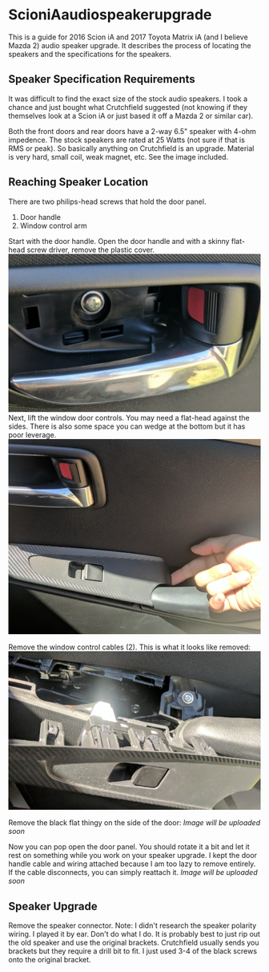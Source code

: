# ScioniAaudiospeakerupgrade
This is a guide for 2016 Scion iA and 2017 Toyota Matrix iA (and I believe Mazda 2) audio speaker upgrade. It describes the process of locating the speakers and the specifications for the speakers.


## Speaker Specification Requirements

It was difficult to find the exact size of the stock audio speakers. I took a chance and just bought what Crutchfield suggested (not knowing if they themselves look at a Scion iA or just based it off a Mazda 2 or similar car).

Both the front doors and rear doors have a 2-way 6.5" speaker with 4-ohm impedence.
The stock speakers are rated at 25 Watts (not sure if that is RMS or peak). So basically anything on Crutchfield is an upgrade. Material is very hard, small coil, weak magnet, etc. See the image included.

## Reaching Speaker Location
There are two philips-head screws that hold the door panel.
1. Door handle
2. Window control arm

Start with the door handle. Open the door handle and with a skinny flat-head screw driver, remove the plastic cover. 
![Open door handle cover](https://github.com/deadsupra/ScioniAaudiospeakerupgrade/blob/master/door_handle_cover3.jpg)
Next, lift the window door controls. You may need a flat-head against the sides. There is also some space you can wedge at the bottom but it has poor leverage.
![Lift window controls](https://github.com/deadsupra/ScioniAaudiospeakerupgrade/blob/master/window_control_removal3.jpg)

Remove the window control cables (2). This is what it looks like removed:
![Removed window controls](https://github.com/deadsupra/ScioniAaudiospeakerupgrade/blob/master/window_control_removed4.jpg)

Remove the black flat thingy on the side of the door:
*Image will be uploaded soon*

Now you can pop open the door panel. You should rotate it a bit and let it rest on something while you work on your speaker upgrade. I kept the door handle cable and wiring attached because I am too lazy to remove entirely. If the cable disconnects, you can simply reattach it.
*Image will be uploaded soon*

## Speaker Upgrade
Remove the speaker connector. Note: I didn't research the speaker polarity wiring. I played it by ear. Don't do what I do.
It is probably best to just rip out the old speaker and use the original brackets. Crutchfield usually sends you brackets but they require a drill bit to fit. I just used 3-4 of the black screws onto the original bracket.
